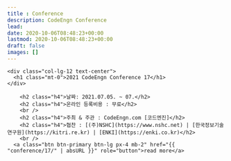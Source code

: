 ```yaml
---
title : Conference
description: CodeEngn Conference
lead:
date: 2020-10-06T08:48:23+00:00
lastmod: 2020-10-06T08:48:23+00:00
draft: false
images: []
---
```


<section class="section container-fluid">

    <div class="col-lg-12 text-center">
      <h1 class="mt-0">2021 CodeEngn Conference 17</h1>
    </div>

        <h2 class="h4">날짜: 2021.07.05. ~ 07.</h2>
        <h2 class="h4">온라인 등록비용 : 무료</h2>
        <br />
        <h2 class="h4">주최 & 주관 : CodeEngn.com [코드엔진]</h2>
        <h2 class="h4">협찬 : [(주)NSHC](https://www.nshc.net) | [한국정보기술연구원](https://kitri.re.kr) | [ENKI](https://enki.co.kr)</h2>
        <br />
      <a class="btn btn-primary btn-lg px-4 mb-2" href="{{ "conference/17/" | absURL }}" role="button">read more</a>
</section>
